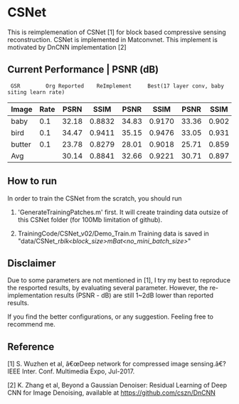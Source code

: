 # CSNet
This is reimplemenation of CSNet [1] for block based compressive sensing reconstruction. CSNet is implemented in Matconvnet. 
This implement is motivated by DnCNN implementation [2]


## Current Performance | PSNR (dB)
     GSR		Org Reported 	ReImplement     Best(17 layer conv, baby siting learn rate)
| Image 	|Rate	|PSRN	|SSIM	|PSNR	|SSIM	|PSNR    |SSIM    |PSNR	|SSIM |
| ---     | ---     |---      |---      | ---     |---      | ---    |---     | ---  |---|
| baby	|0.1		|32.18	|0.8832	|34.83	|0.9170	|33.36   |0.902   |33.75	|0.907|
| bird 	|0.1		|34.47	|0.9411	|35.15	|0.9476	|33.05   |0.931   |34.47	|0.949|
| butter	|0.1		|23.78	|0.8279	|28.01	|0.9018	|25.71   |0.859   |27.53	|0.914|
| Avg	|		|30.14    |0.8841	|32.66	|0.9221	|30.71   |0.897   |31.91	|0.923|


## How to run
In order to train the CSNet from the scratch, you should run 
1. 'GenerateTrainingPatches.m' first. It will create trainding data outsize of this CSNet folder (for 100Mb limitation of github). 

2. TrainingCode/CSNet_v02/Demo_Train.m Training data is saved in "data/CSNet<noLayer>_r<subrate>_blk<block_size>_mBat<no_mini_batch_size>_<isLearnSamplingMatrix>_<isLearnBiasSampling>"
  

## Disclaimer 
Due to some parameters are not mentioned in [1], I try my best to reproduce the resported results, by evaluating several parameter. However, the re-implementation results (PSNR - dB) are still 1~2dB lower than reported results. 

If you find the better configurations, or any suggestion. Feeling free to recommend me. 


## Reference
[1] S. Wuzhen et al, â€œDeep network for compressed image sensing.â€? IEEE Inter. Conf. Multimedia Expo, Jul-2017.

[2] K. Zhang et al, Beyond a Gaussian Denoiser: Residual Learning of Deep CNN for Image Denoising, available at https://github.com/cszn/DnCNN

